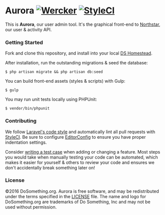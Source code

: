 # Aurora [![Wercker](https://img.shields.io/wercker/ci/54fa2257ad79ab4d690003d5.svg?style=flat-square)](https://app.wercker.com/#applications/54fa2257ad79ab4d690003d5) [![StyleCI](https://styleci.io/repos/28877721/shield)](https://styleci.io/repos/28877721)

This is __Aurora__, our user admin tool. It's the graphical front-end to [Northstar](https://www.github.com/dosomething/northstar), our user & activity API.

### Getting Started

Fork and clone this repository, and install into your local [DS Homestead](https://github.com/DoSomething/ds-homestead).

After installation, run the outstanding migrations & seed the database:

    $ php artisan migrate && php artisan db:seed

You can build front-end assets (styles & scripts) with Gulp:

    $ gulp 

You may run unit tests locally using PHPUnit:

    $ vendor/bin/phpunit
    
### Contributing
We follow [Laravel's code style](http://laravel.com/docs/5.1/contributions#coding-style) and automatically
lint all pull requests with [StyleCI](https://styleci.io/repos/26884886). Be sure to configure
[EditorConfig](http://editorconfig.org) to ensure you have proper indentation settings.

Consider [writing a test case](http://laravel.com/docs/5.1/testing) when adding or changing a feature.
Most steps you would take when manually testing your code can be automated, which makes it easier for
yourself & others to review your code and ensures we don't accidentally break something later on!


### License
&copy;2016 DoSomething.org. Aurora is free software, and may be redistributed under the terms specified
in the [LICENSE](https://github.com/DoSomething/aurora/blob/dev/LICENSE) file. The name and logo for
DoSomething.org are trademarks of Do Something, Inc and may not be used without permission.
